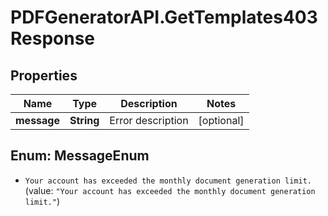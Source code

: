 # PDFGeneratorAPI.GetTemplates403Response

## Properties

Name | Type | Description | Notes
------------ | ------------- | ------------- | -------------
**message** | **String** | Error description | [optional] 



## Enum: MessageEnum


* `Your account has exceeded the monthly document generation limit.` (value: `"Your account has exceeded the monthly document generation limit."`)




